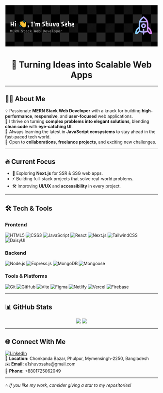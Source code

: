 <!-- Banner (clickable LinkedIn link) -->
[![Banner](./images/banner.png)](https://www.linkedin.com/in/a1shuvo)

<h1 align="center">🚀 Turning Ideas into Scalable Web Apps</h1>

---

## 🧑‍💻 About Me  

💡 Passionate **MERN Stack Web Developer** with a knack for building **high-performance**, **responsive**, and **user-focused** web applications.  
🎯 I thrive on turning **complex problems into elegant solutions**, blending **clean code** with **eye-catching UI**.  
🌱 Always learning the latest in **JavaScript ecosystems** to stay ahead in the fast-paced tech world.  
🤝 Open to **collaborations**, **freelance projects**, and exciting new challenges.  

---

## 🔥 Current Focus  
- 🔭 Exploring **Next.js** for SSR & SSG web apps.  
- ⚡ Building full-stack projects that solve real-world problems.  
- 🛠 Improving **UI/UX** and **accessibility** in every project.  

---

## 🛠 Tech & Tools  

### **Frontend**
![HTML5](https://img.shields.io/badge/HTML5-E34F26?style=for-the-badge&logo=html5&logoColor=white)
![CSS3](https://img.shields.io/badge/CSS3-1572B6?style=for-the-badge&logo=css3&logoColor=white)
![JavaScript](https://img.shields.io/badge/JavaScript-F7DF1E?style=for-the-badge&logo=javascript&logoColor=black)
![React](https://img.shields.io/badge/React-61DAFB?style=for-the-badge&logo=react&logoColor=black)
![Next.js](https://img.shields.io/badge/Next.js-000000?style=for-the-badge&logo=nextdotjs&logoColor=white)
![TailwindCSS](https://img.shields.io/badge/Tailwind_CSS-06B6D4?style=for-the-badge&logo=tailwindcss&logoColor=white)
![DaisyUI](https://img.shields.io/badge/DaisyUI-5A0EF8?style=for-the-badge)

### **Backend**
![Node.js](https://img.shields.io/badge/Node.js-339933?style=for-the-badge&logo=node.js&logoColor=white)
![Express.js](https://img.shields.io/badge/Express.js-000000?style=for-the-badge&logo=express&logoColor=white)
![MongoDB](https://img.shields.io/badge/MongoDB-47A248?style=for-the-badge&logo=mongodb&logoColor=white)
![Mongoose](https://img.shields.io/badge/Mongoose-880000?style=for-the-badge&logo=mongoose&logoColor=white)

### **Tools & Platforms**
![Git](https://img.shields.io/badge/Git-F05032?style=for-the-badge&logo=git&logoColor=white)
![GitHub](https://img.shields.io/badge/GitHub-181717?style=for-the-badge&logo=github&logoColor=white)
![Vite](https://img.shields.io/badge/Vite-646CFF?style=for-the-badge&logo=vite&logoColor=white)
![Figma](https://img.shields.io/badge/Figma-F24E1E?style=for-the-badge&logo=figma&logoColor=white)
![Netlify](https://img.shields.io/badge/Netlify-00C7B7?style=for-the-badge&logo=netlify&logoColor=white)
![Vercel](https://img.shields.io/badge/Vercel-000000?style=for-the-badge&logo=vercel&logoColor=white)
![Firebase](https://img.shields.io/badge/Firebase-FFCA28?style=for-the-badge&logo=firebase&logoColor=black)

---

## 📊 GitHub Stats  

<p align="center">
  <img src="https://github-readme-stats.vercel.app/api?username=a1shuvo&show_icons=true&theme=tokyonight" height="160px"/>
  <img src="https://github-readme-stats.vercel.app/api/top-langs/?username=a1shuvo&layout=compact&theme=tokyonight" height="160px"/>
</p>

---

## 🌐 Connect With Me  

[![LinkedIn](https://img.shields.io/badge/LinkedIn-0A66C2?style=for-the-badge&logo=linkedin&logoColor=white)](https://www.linkedin.com/in/a1shuvo)  
📍 **Location:** Chonkanda Bazar, Phulpur, Mymensingh-2250, Bangladesh  
✉️ **Email:** [a1shuvosaha@gmail.com](mailto:a1shuvosaha@gmail.com)  
📱 **Phone:** +8801725062049  

---

⭐️ *If you like my work, consider giving a star to my repositories!*  
